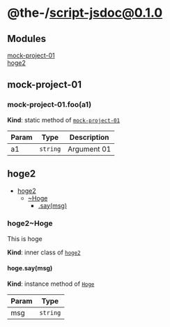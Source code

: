 
# @the-/script-jsdoc@0.1.0

## Modules

<dl>
<dt><a href="#module_mock-project-01">mock-project-01</a></dt>
<dd></dd>
<dt><a href="#module_hoge2">hoge2</a></dt>
<dd></dd>
</dl>

<a name="module_mock-project-01"></a>

## mock-project-01
<a name="module_mock-project-01.foo"></a>

### mock-project-01.foo(a1)
**Kind**: static method of [<code>mock-project-01</code>](#module_mock-project-01)  

| Param | Type | Description |
| --- | --- | --- |
| a1 | <code>string</code> | Argument 01 |

<a name="module_hoge2"></a>

## hoge2

* [hoge2](#module_hoge2)
    * [~Hoge](#module_hoge2..Hoge)
        * [.say(msg)](#module_hoge2..Hoge+say)

<a name="module_hoge2..Hoge"></a>

### hoge2~Hoge
This is hoge

**Kind**: inner class of [<code>hoge2</code>](#module_hoge2)  
<a name="module_hoge2..Hoge+say"></a>

#### hoge.say(msg)
**Kind**: instance method of [<code>Hoge</code>](#module_hoge2..Hoge)  

| Param | Type |
| --- | --- |
| msg | <code>string</code> |
